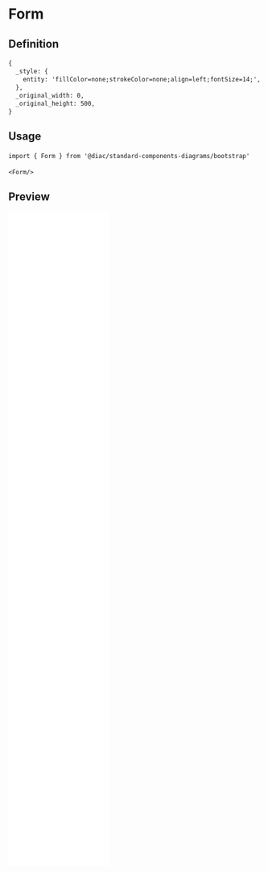 # Form

## Definition

```
{
  _style: { 
    entity: 'fillColor=none;strokeColor=none;align=left;fontSize=14;',
  },
  _original_width: 0,
  _original_height: 500,
}
```

## Usage

```
import { Form } from '@diac/standard-components-diagrams/bootstrap'

<Form/>
```

## Preview

<img src="./form.png" width="200"/>
